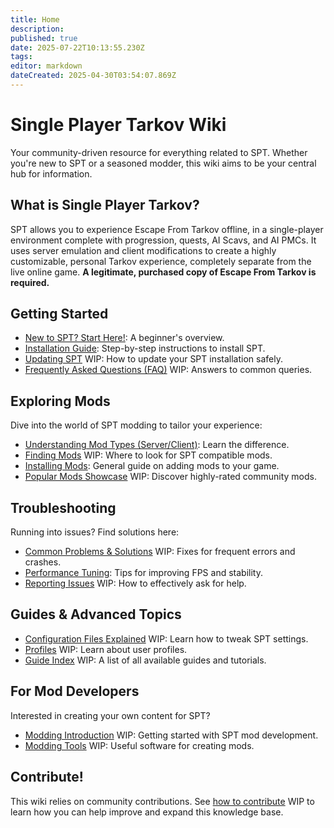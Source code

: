 ```yaml
---
title: Home
description: 
published: true
date: 2025-07-22T10:13:55.230Z
tags: 
editor: markdown
dateCreated: 2025-04-30T03:54:07.869Z
---
```


# Single Player Tarkov Wiki

Your community-driven resource for everything related to SPT. Whether you're new to SPT or a seasoned modder, this wiki aims to be your central hub for information.

## What is Single Player Tarkov?

SPT allows you to experience Escape From Tarkov offline, in a single-player environment complete with progression, quests, AI Scavs, and AI PMCs. It uses server emulation and client modifications to create a highly customizable, personal Tarkov experience, completely separate from the live online game. **A legitimate, purchased copy of Escape From Tarkov is required.**

## Getting Started

- [New to SPT? Start Here!](https://wiki.sp-tarkov.com/en/Beginners_Guide): A beginner's overview.
- [Installation Guide](https://wiki.sp-tarkov.com/en/Installation_Guide): Step-by-step instructions to install SPT.
- [Updating SPT](#) WIP: How to update your SPT installation safely.
- [Frequently Asked Questions (FAQ)](#) WIP: Answers to common queries.

## Exploring Mods

Dive into the world of SPT modding to tailor your experience:

- [Understanding Mod Types (Server/Client)](https://wiki.sp-tarkov.com/en/Mod-Types): Learn the difference.
- [Finding Mods](#) WIP: Where to look for SPT compatible mods.
- [Installing Mods](https://wiki.sp-tarkov.com/en/Installing_Mods): General guide on adding mods to your game.
- [Popular Mods Showcase](#) WIP: Discover highly-rated community mods.

## Troubleshooting

Running into issues? Find solutions here:

- [Common Problems & Solutions](#) WIP: Fixes for frequent errors and crashes.
- [Performance Tuning](https://wiki.sp-tarkov.com/en/Performance_Tuning): Tips for improving FPS and stability.
- [Reporting Issues](#) WIP: How to effectively ask for help.

## Guides & Advanced Topics

- [Configuration Files Explained](#) WIP: Learn how to tweak SPT settings.
- [Profiles](#) WIP: Learn about user profiles.
- [Guide Index](#) WIP: A list of all available guides and tutorials.

## For Mod Developers

Interested in creating your own content for SPT?

- [Modding Introduction](#) WIP: Getting started with SPT mod development.
- [Modding Tools](#) WIP: Useful software for creating mods.

## Contribute!

This wiki relies on community contributions. See [how to contribute](#) WIP to learn how you can help improve and expand this knowledge base.